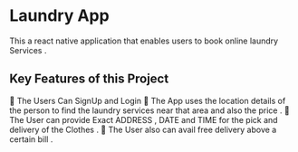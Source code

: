 # Laundry App 

This a react native application that enables users to book online laundry Services .

## Key Features of this Project 

📌 The Users Can SignUp and Login 
📌 The App uses the location details of the person to find the laundry services near that area and also the price .
📌 The User  can provide Exact  ADDRESS , DATE and TIME for the pick and delivery of the Clothes .
📌 The User also can avail free delivery above a certain bill .
